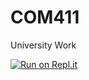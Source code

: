 # COM411
University Work

[![Run on Repl.it](https://repl.it/badge/github/liamnicola/COM411)](https://repl.it/github/liamnicola/COM411)